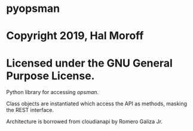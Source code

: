 # pyopsman
# Copyright 2019, Hal Moroff
# Licensed under the GNU General Purpose License.

Python library for accessing _opsman_.

Class objects are instantiated which access the API as methods, masking the
REST interface.

Architecture is borrowed from cloudianapi by Romero Galiza Jr.
